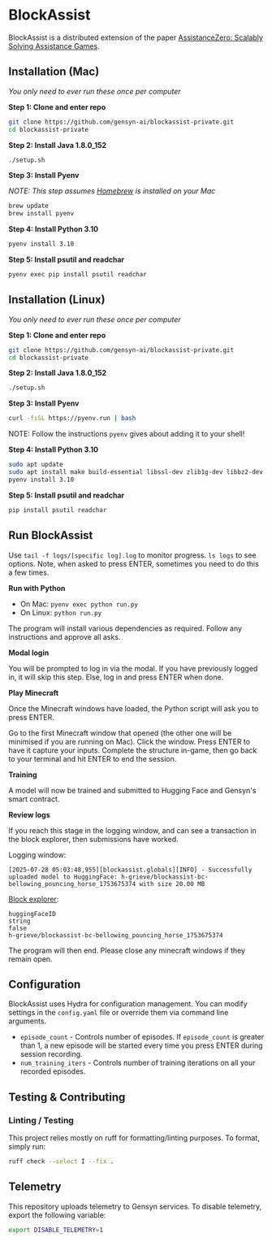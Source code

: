 # BlockAssist

BlockAssist is a distributed extension of the paper [AssistanceZero: Scalably Solving Assistance Games](https://arxiv.org/abs/2504.07091).

## Installation (Mac)

*You only need to ever run these once per computer*

**Step 1: Clone and enter repo**

```bash
git clone https://github.com/gensyn-ai/blockassist-private.git
cd blockassist-private
```

**Step 2: Install Java 1.8.0_152**

```bash
./setup.sh
```

**Step 3: Install Pyenv**

*NOTE: This step assumes [Homebrew](https://brew.sh/) is installed on your Mac*

```bash
brew update
brew install pyenv
```

**Step 4: Install Python 3.10**

```bash
pyenv install 3.10
```

**Step 5: Install psutil and readchar**

```bash
pyenv exec pip install psutil readchar
```

## Installation (Linux)

*You only need to ever run these once per computer*

**Step 1: Clone and enter repo**

```bash
git clone https://github.com/gensyn-ai/blockassist-private.git
cd blockassist-private
```

**Step 2: Install Java 1.8.0_152**

```bash
./setup.sh
```

**Step 3: Install Pyenv**

```bash
curl -fsSL https://pyenv.run | bash
```

NOTE: Follow the instructions `pyenv` gives about adding it to your shell!

**Step 4: Install Python 3.10**

```bash
sudo apt update
sudo apt install make build-essential libssl-dev zlib1g-dev libbz2-dev libreadline-dev libsqlite3-dev curl git libncursesw5-dev xz-utils tk-dev libxml2-dev libxmlsec1-dev libffi-dev liblzma-dev # Dependencies for Python installation
pyenv install 3.10
```

**Step 5: Install psutil and readchar**

```bash
pip install psutil readchar
```

## Run BlockAssist

Use `tail -f logs/[specific log].log` to monitor progress. `ls logs` to see options. Note, when asked to press ENTER, sometimes you need to do this a few times.

**Run with Python**

* On Mac: `pyenv exec python run.py`
* On Linux: `python run.py`

The program will install various dependencies as required. Follow any instructions and approve all asks.

**Modal login**

You will be prompted to log in via the modal. If you have previously logged in, it will skip this step. Else, log in and press ENTER when done.

**Play Minecraft**

Once the Minecraft windows have loaded, the Python script will ask you to press ENTER.

Go to the first Minecraft window that opened (the other one will be minimised if you are running on Mac). Click the window. Press ENTER to have it capture your inputs. Complete the structure in-game, then go back to your terminal and hit ENTER to end the session.

**Training**

A model will now be trained and submitted to Hugging Face and Gensyn's smart contract.

**Review logs**

If you reach this stage in the logging window, and can see a transaction in the block explorer, then submissions have worked.

Logging window:

```
[2025-07-28 05:03:48,955][blockassist.globals][INFO] - Successfully uploaded model to HuggingFace: h-grieve/blockassist-bc-bellowing_pouncing_horse_1753675374 with size 20.00 MB
```

[Block explorer](https://gensyn-testnet.explorer.alchemy.com/address/0xa6834217923D7A2A0539575CFc67abA209E6436F?tab=logs):

```
huggingFaceID
string
false
h-grieve/blockassist-bc-bellowing_pouncing_horse_1753675374
```

The program will then end. Please close any minecraft windows if they remain open.


## Configuration

BlockAssist uses Hydra for configuration management. You can modify settings in the `config.yaml` file or override them via command line arguments.

- `episode_count` - Controls number of episodes. If `episode_count` is greater than 1, a new episode will be started every time you press ENTER during session recording.
- `num_training_iters` - Controls number of training iterations on all your recorded episodes.

## Testing & Contributing

### Linting / Testing

This project relies mostly on ruff for formatting/linting purposes. To format, simply run:

```bash
ruff check --select I --fix .
```

## Telemetry

This repository uploads telemetry to Gensyn services. To disable telemetry, export the following variable:

```bash
export DISABLE_TELEMETRY=1
```
